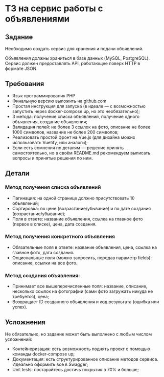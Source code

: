 # ТЗ на сервис работы с объявлениями

## Задание
Необходимо создать сервис для хранения и подачи объявлений.

Объявления должны храниться в базе данных (MySQL, PostgreSQL). Сервис должен предоставлять API, работающее поверх HTTP в формате JSON.

## Требования
* Язык программирования PHP
* Финальную версию выложить на github.com
* Простая инструкция для запуска (в идеале — с возможностью запустить через docker-compose up, но это необязательно);
* 3 метода: получение списка объявлений, получение одного объявления, создание объявления;
* Валидация полей: не более 3 ссылок на фото, описание не более 1000 символов, название не более 200 символов;
* Реализовать простой фронт на Vue.js (для дизайна можно использовать Vuetify, или аналоги);
* Если есть сомнения по деталям — решение принять самостоятельно, но в своём README.md рекомендуем выписать вопросы и принятые решения по ним.

## Детали

### Метод получения списка объявлений
* Пагинация: на одной странице должно присутствовать 10 объявлений;
* Cортировка: по цене (возрастание/убывание) и по дате создания (возрастание/убывание);
* Поля в ответе: название объявления, ссылка на главное фото (первое в списке), цена, дата создания.

### Метод получения конкретного объявления
* Обязательные поля в ответе: название объявления, цена, ссылка на главное фото, дата создания.
* Опциональные поля (можно запросить, передав параметр fields): описание, ссылки на все фото.

### Метод создания объявления:
* Принимает все вышеперечисленные поля: название, описание, несколько ссылок на фотографии (сами фото загружать никуда не требуется), цена;
* Возвращает ID созданного объявления и код результата (ошибка или успех).

## Усложнения
Не обязательно, но задание может быть выполнено с любым числом усложнений:

* Контейнеризация: есть возможность поднять проект с помощью команды docker-compose up;
* Документация: есть структурированное описание методов сервиса. Идеально оформить все в Swagger;
* Unit tests: постарайтесь достичь покрытия в 70% и больше; 